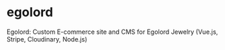 # egolord
Egolord: Custom E-commerce site and CMS for Egolord Jewelry (Vue.js, Stripe, Cloudinary, Node.js)
